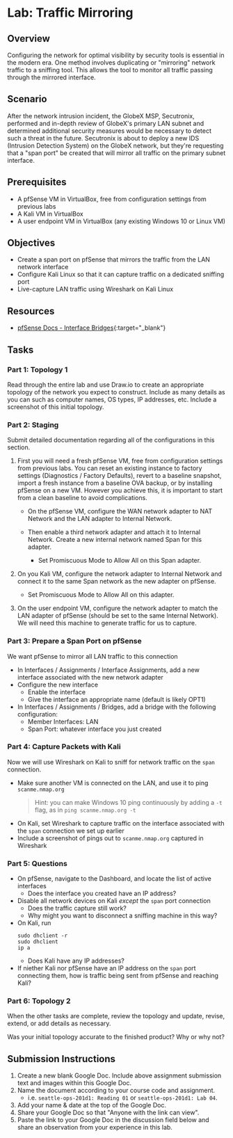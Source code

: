 # Lab: Traffic Mirroring

## Overview

Configuring the network for optimal visibility by security tools is essential in the modern era. One method involves duplicating or "mirroring" network traffic to a sniffing tool. This allows the tool to monitor all traffic passing through the mirrored interface.

## Scenario

After the network intrusion incident, the GlobeX MSP, Secutronix, performed and in-depth review of GlobeX's primary LAN subnet and determined additional security measures would be necessary to detect such a threat in the future. Secutronix is about to deploy a new IDS (Intrusion Detection System) on the GlobeX network, but they're requesting that a "span port" be created that will mirror all traffic on the primary subnet interface.

## Prerequisites

- A pfSense VM in VirtualBox, free from configuration settings from previous labs
- A Kali VM in VirtualBox
- A user endpoint VM in VirtualBox (any existing Windows 10 or Linux VM)

## Objectives

- Create a span port on pfSense that mirrors the traffic from the LAN network interface
- Configure Kali Linux so that it can capture traffic on a dedicated sniffing port
- Live-capture LAN traffic using Wireshark on Kali Linux

## Resources

- [pfSense Docs - Interface Bridges](https://docs.netgate.com/pfsense/en/latest/bridges/index.html){:target="_blank"}

## Tasks

### Part 1: Topology 1

Read through the entire lab and use Draw.io to create an appropriate topology of the network you expect to construct. Include as many details as you can such as computer names, OS types, IP addresses, etc. Include a screenshot of this initial topology.

### Part 2: Staging

Submit detailed documentation regarding all of the configurations in this section.

1. First you will need a fresh pfSense VM, free from configuration settings from previous labs. You can reset an existing instance to factory settings (Diagnostics / Factory Defaults), revert to a baseline snapshot, import a fresh instance from a baseline OVA backup, or by installing pfSense on a new VM. However you achieve this, it is important to start from a clean baseline to avoid complications.

    - On the pfSense VM, configure the WAN network adapter to NAT Network and the LAN adapter to Internal Network.

    - Then enable a third network adapter and attach it to Internal Network. Create a new internal network named Span for this adapter.

      - Set Promiscuous Mode to Allow All on this Span adapter.

2. On you Kali VM, configure the network adapter to Internal Network and connect it to the same Span network as the new adapter on pfSense. 

    - Set Promiscuous Mode to Allow All on this adapter.

3. On the user endpoint VM, configure the network adapter to match the LAN adapter of pfSense (should be set to the same Internal Network). We will need this machine to generate traffic for us to capture.

### Part 3: Prepare a Span Port on pfSense

We want pfSense to mirror all LAN traffic to this connection

- In Interfaces / Assignments / Interface Assignments, add a new interface associated with the new network adapter
- Configure the new interface
  - Enable the interface
  - Give the interface an appropriate name (default is likely OPT1)
- In Interfaces / Assignments / Bridges, add a bridge with the following configuration:
  - Member Interfaces: LAN
  - Span Port: whatever interface you just created


### Part 4: Capture Packets with Kali

Now we will use Wireshark on Kali to sniff for network traffic on the `span` connection.

- Make sure another VM is connected on the LAN, and use it to ping `scanme.nmap.org`
  > Hint: you can make Windows 10 ping continuously by adding a `-t` flag, as in `ping scanme.nmap.org -t`
- On Kali, set Wireshark to capture traffic on the interface associated with the `span` connection we set up earlier
- Include a screenshot of pings out to `scanme.nmap.org` captured in Wireshark

### Part 5: Questions

- On pfSense, navigate to the Dashboard, and locate the list of active interfaces
  - Does the interface you created have an IP address?
- Disable all network devices on Kali *except* the `span` port connection
  - Does the traffic capture still work?
  - Why might you want to disconnect a sniffing machine in this way?
- On Kali, run
  ```
  sudo dhclient -r
  sudo dhclient
  ip a
  ```
  - Does Kali have any IP addresses?
- If niether Kali nor pfSense have an IP address on the `span` port connecting them, how is traffic being sent from pfSense and reaching Kali?

### Part 6: Topology 2

When the other tasks are complete, review the topology and update, revise, extend, or add details as necessary.

Was your initial topology accurate to the finished product? Why or why not?

## Submission Instructions

1. Create a new blank Google Doc. Include above assignment submission text and images within this Google Doc.
1. Name the document according to your course code and assignment.
   - i.e. `seattle-ops-201d1: Reading 01` or `seattle-ops-201d1: Lab 04`.
1. Add your name & date at the top of the Google Doc.
1. Share your Google Doc so that "Anyone with the link can view".
1. Paste the link to your Google Doc in the discussion field below and share an observation from your experience in this lab.
